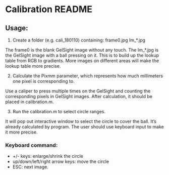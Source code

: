 
# Calibration README

## Usage:

1. Create a folder (e.g. cali_180110) containing: 
	frame0.jpg 
	Im\_\*.jpg 

The frame0 is the blank GelSight image without any touch. The Im_*.jpg is the GelSight image with a ball pressing on it. This is to build up the lookup table from RGB to gradients. More images on different areas will make the lookup table more precise.

2. Calculate the Pixmm parameter, which represents how much millimeters one pixel is corresponding to. 

Use a caliper to press multiple times on the GelSight and counting the corresponding pixels in GelSight images. After calculation, it should be placed in calibration.m.

3. Run the calibration.m to select circle ranges.

It will pop out interactive window to select the circle to cover the ball. It’s already calculated by program. The user should use keyboard input to make it more precise. 

### Keyboard command: 

* +/- keys: enlarge/shrink the circle
* up/down/left/right arrow keys: move the circle
* ESC: next image.
